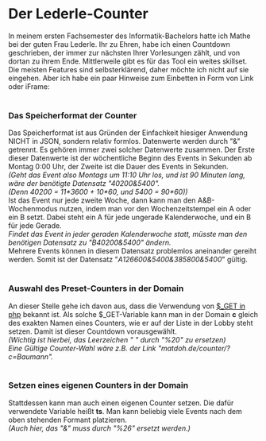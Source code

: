 <h1>Der Lederle-Counter</h1>
In meinem ersten Fachsemester des Informatik-Bachelors hatte ich Mathe bei der guten Frau Lederle. 
Ihr zu Ehren, habe ich einen Countdown geschrieben, der immer zur nächsten Ihrer Vorlesungen zählt, und von dortan zu ihrem Ende.
Mittlerweile gibt es für das Tool ein weites skillset. Die meisten Features sind selbsterklärend, daher möchte ich nicht auf sie eingehen. 
Aber ich habe ein paar Hinweise zum Einbetten in Form von Link oder iFrame:
<br><br>
<h3>Das Speicherformat der Counter</h3>
Das Speicherformat ist aus Gründen der Einfachkeit hiesiger Anwendung NICHT in JSON, sondern relativ formlos.
Datenwerte werden durch "&" getrennt. Es gehören immer zwei solcher Datenwerte zusammen.
Der Erste dieser Datenwerte ist der wöchentliche Beginn des Events in Sekunden ab Montag 0:00 Uhr,
der Zweite ist die Dauer des Events in Sekunden.
<br><i>(Geht das Event also Montags um 11:10 Uhr los, und ist 90 Minuten lang, wäre der benötigte Datensatz "40200&5400". 
<br>(Denn 40200 = 11*3600 + 10*60, und 5400 = 90*60))</i>
<br>Ist das Event nur jede zweite Woche, dann kann man den A&B-Wochenmodus nutzen, indem man vor den Wochenzeitstempel ein A oder ein B setzt.
Dabei steht ein A für jede ungerade Kalenderwoche, und ein B für jede Gerade.
<br><i>Findet das Event in jeder geraden Kalenderwoche statt, müsste man den benötigen Datensatz zu "B40200&5400" ändern.</i>
<br>Mehrere Events können in diesem Datensatz problemlos aneinander gereiht werden. Somit ist der Datensatz "<i>A126600&5400&385800&5400</i>" gültig.
<br><br>
<h3>Auswahl des Preset-Counters in der Domain</h3>
An dieser Stelle gehe ich davon aus, dass die Verwendung von <a href=https://www.w3schools.com/php/php_superglobals_get.asp>$_GET in php</a> bekannt ist.
Als solche $_GET-Variable kann man in der Domain <b>c</b> gleich des exakten Namen eines Counters, wie er auf der Liste in der Lobby steht setzen. 
Damit ist dieser Countdown vorausgewählt.
<br><i>(Wichtig ist hierbei, das Leerzeichen " " durch "%20" zu ersetzen)
<br>Eine Gültige Counter-Wahl wäre z.B. der Link "matdoh.de/counter/?c=Baumann".</i>
<br><br>
<h3>Setzen eines eigenen Counters in der Domain</h3>
Stattdessen kann man auch einen eigenen Counter setzen. Die dafür verwendete Variable heißt <b>ts</b>. Man kann beliebig viele Events nach dem oben stehenden Formant platzieren.
<br><i>(Auch hier, das "&" muss durch "%26" ersetzt werden.)</i>

